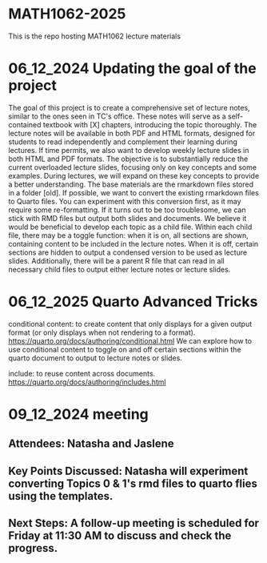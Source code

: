 # MATH1062-2025

This is the repo hosting MATH1062 lecture materials

# 06_12_2024 Updating the goal of the project 
The goal of this project is to create a comprehensive set of lecture notes, similar to the ones seen in TC's office. 
These notes will serve as a self-contained textbook with [X] chapters, introducing the topic thoroughly. 
The lecture notes will be available in both PDF and HTML formats, designed for students to read independently and complement their learning during lectures.
If time permits, we also want to develop weekly lecture slides in both HTML and PDF formats. The objective is to substantially reduce the current overloaded lecture slides, focusing only on key concepts and some examples. During lectures, we will expand on these key concepts to provide a better understanding.
The base materials are the rmarkdown files stored in a folder [old]. If possible, we want to convert the existing rmarkdown files to Quarto files. You can experiment with this conversion first, as it may require some re-formatting. If it turns out to be too troublesome, we can stick with RMD files but output both slides and documents.
We believe it would be beneficial to develop each topic as a child file. Within each child file, there may be a toggle function: when it is on, all sections are shown, containing content to be included in the lecture notes. When it is off, certain sections are hidden to output a condensed version to be used as lecture slides. Additionally, there will be a parent R file that can read in all necessary child files to output either lecture notes or lecture slides.

# 06_12_2025 Quarto Advanced Tricks 
conditional content: to create content that only displays for a given output format (or only displays when not rendering to a format). 
https://quarto.org/docs/authoring/conditional.html
We can explore how to use conditional content to toggle on and off certain sections within the quarto document to output to lecture notes or slides. 

include: to reuse content across documents. https://quarto.org/docs/authoring/includes.html

# 09_12_2024 meeting 
## Attendees: Natasha and Jaslene

## Key Points Discussed: Natasha will experiment converting Topics 0 & 1's rmd files to quarto flies using the templates. 
## Next Steps: A follow-up meeting is scheduled for Friday at 11:30 AM to discuss and check the progress.
